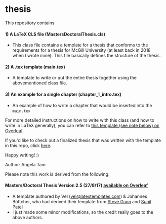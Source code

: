 # thesis

This repository contains 
#### 1) A LaTeX CLS file (MastersDoctoralThesis.cls)
* This class file contains a template for a thesis that conforms to the requirements for a thesis for McGill University (at least back in 2018 when I wrote mine). This file basically defines the structure of the thesis.
#### 2) A .tex template (main.tex)
* A template to write or put the entire thesis together using the abovementioned class file.
#### 3) An example for a single chapter (chapter_1_intro.tex)
* An example of how to write a chapter that would be inserted into the `main.tex`

For more detailed instructions on how to write with this class (and how to write in LaTeX generally), you can refer to [this template (see note below) on Overleaf](https://www.overleaf.com/latex/templates/template-for-a-masters-slash-doctoral-thesis/mkzrzktcbzfl). 

If you'd like to check out a finalized thesis that was written with the template in this repo, click [here](http://digitool.Library.McGill.CA:80/R/-?func=dbin-jump-full&object_id=160752&silo_library=GEN01).

Happy writing! :)

Author: Angela Tam

Please note this work is derived from the following:
#### Masters/Doctoral Thesis Version 2.5 (27/8/17) [available on Overleaf](https://www.overleaf.com/latex/templates/template-for-a-masters-slash-doctoral-thesis/mkzrzktcbzfl)
- A template authored by Vel (vel@latextemplates.com) & Johannes Böttcher, who had derived their template from [Steve Gunn](http://users.ecs.soton.ac.uk/srg/softwaretools/document/templates/) and [Sunil Patel](http://www.sunilpatel.co.uk/thesis-template/)
- I just made some minor modifications, so the credit really goes to the above authors.


